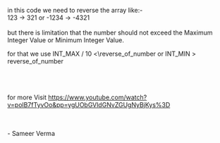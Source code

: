 in this code we need to reverse the array like:-<br>
123 -> 321 or -1234 -> -4321
<br><br>
but there is limitation that the  number should not exceed the Maximum Integer Value or Minimum Integer Value.
<br>

for that we use INT_MAX / 10 <\reverse_of_number or INT_MIN >  reverse_of_number


<br><br><br>
for more Visit https://www.youtube.com/watch?v=polB7fTyvOo&pp=ygUObGVldGNvZGUgNyBjKys%3D


<br>
<br>
- Sameer Verma